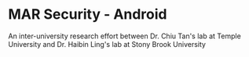 # MAR Security - Android

An inter-university research effort between Dr. Chiu Tan's lab at Temple University and Dr. Haibin Ling's lab at Stony Brook University

